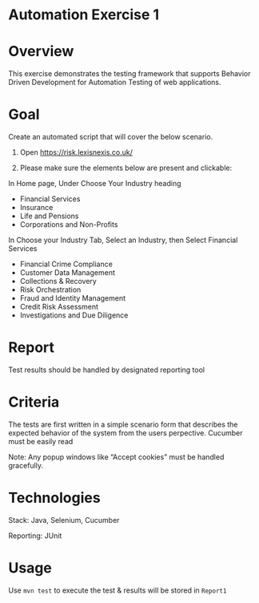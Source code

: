 # Automation Exercise 1

# Overview

This exercise demonstrates the testing framework that supports Behavior Driven Development for Automation Testing of web applications. 

# Goal

Create an automated script that will cover the below scenario.

1.	Open https://risk.lexisnexis.co.uk/ 

2.	Please make sure the elements below are present and clickable:

In Home page, Under Choose Your Industry heading 

-	Financial Services
-	Insurance
-	Life and Pensions
-	Corporations and Non-Profits

In Choose your Industry Tab, Select an Industry, then Select Financial Services

-	Financial Crime Compliance
-	Customer Data Management
-	Collections & Recovery
-	Risk Orchestration
-	Fraud and Identity Management
-	Credit Risk Assessment
-	Investigations and Due Diligence

# Report

Test results should be handled by designated reporting tool

# Criteria

The tests are first written in a simple scenario form that describes the expected behavior of the system from the users perpective. 
Cucumber must be easily read 

Note: Any popup windows like “Accept cookies” must be handled gracefully. 

# Technologies

Stack: Java, Selenium, Cucumber

Reporting:  JUnit

# Usage

Use ``mvn test`` to execute the test & results will be stored in ``Report1`` 
